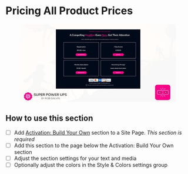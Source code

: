 # Pricing All Product Prices

<figure><img src="../../../.gitbook/assets/captain-pricing-auto.jpg" alt=""><figcaption></figcaption></figure>

## How to use this section

* [ ] Add [Activation: Build Your Own](activation-build-your-own-section.md) section to a Site Page. _This section is required_
* [ ] Add this section to the page below the Activation: Build Your Own section
* [ ] Adjust the section settings for your text and media
* [ ] Optionally adjust the colors in the Style & Colors settings group
